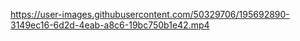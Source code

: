 

https://user-images.githubusercontent.com/50329706/195692890-3149ec16-6d2d-4eab-a8c6-19bc750b1e42.mp4

